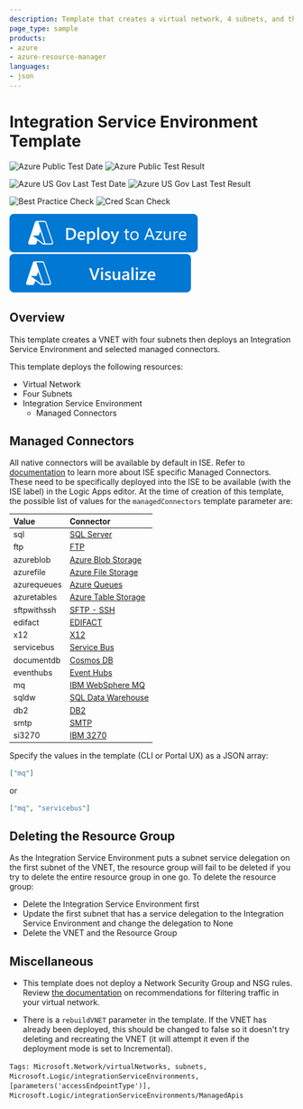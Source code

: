 ```yaml
---
description: Template that creates a virtual network, 4 subnets, and then an Integration Service Environment (ISE), including non-native connectors. Use as a base for templates that require a Logic Apps ISE.
page_type: sample
products:
- azure
- azure-resource-manager
languages:
- json
---
```

# Integration Service Environment Template

![Azure Public Test Date](https://azurequickstartsservice.blob.core.windows.net/badges/quickstarts/microsoft.logic/integration-service-environment/PublicLastTestDate.svg)
![Azure Public Test Result](https://azurequickstartsservice.blob.core.windows.net/badges/quickstarts/microsoft.logic/integration-service-environment/PublicDeployment.svg)

![Azure US Gov Last Test Date](https://azurequickstartsservice.blob.core.windows.net/badges/quickstarts/microsoft.logic/integration-service-environment/FairfaxLastTestDate.svg)
![Azure US Gov Last Test Result](https://azurequickstartsservice.blob.core.windows.net/badges/quickstarts/microsoft.logic/integration-service-environment/FairfaxDeployment.svg)

![Best Practice Check](https://azurequickstartsservice.blob.core.windows.net/badges/quickstarts/microsoft.logic/integration-service-environment/BestPracticeResult.svg)
![Cred Scan Check](https://azurequickstartsservice.blob.core.windows.net/badges/quickstarts/microsoft.logic/integration-service-environment/CredScanResult.svg)

[![Deploy To Azure](https://raw.githubusercontent.com/Azure/azure-quickstart-templates/master/1-CONTRIBUTION-GUIDE/images/deploytoazure.svg?sanitize=true)](https://portal.azure.com/#create/Microsoft.Template/uri/https%3A%2F%2Fraw.githubusercontent.com%2FAzure%2Fazure-quickstart-templates%2Fmaster%2Fquickstarts%2Fmicrosoft.logic%2Fintegration-service-environment%2Fazuredeploy.json)
[![Visualize](https://raw.githubusercontent.com/Azure/azure-quickstart-templates/master/1-CONTRIBUTION-GUIDE/images/visualizebutton.svg?sanitize=true)](http://armviz.io/#/?load=https%3A%2F%2Fraw.githubusercontent.com%2FAzure%2Fazure-quickstart-templates%2Fmaster%2Fquickstarts%2Fmicrosoft.logic%2Fintegration-service-environment%2Fazuredeploy.json)

## Overview

This template creates a VNET with four subnets then deploys an Integration Service Environment and selected managed connectors.

This template deploys the following resources:

- Virtual Network
- Four Subnets
- Integration Service Environment
  - Managed Connectors

## Managed Connectors

All native connectors will be available by default in ISE. Refer to [documentation](https://docs.microsoft.com/azure/logic-apps/connect-virtual-network-vnet-isolated-environment-overview#isolated-versus-global) to learn more about ISE specific Managed Connectors. These need to be specifically deployed into the ISE to be available (with the ISE label) in the Logic Apps editor. At the time of creation of this template, the possible list of values for the `managedConnectors` template parameter are:

| Value       | Connector         |
|:---------------------------------------- |:----------------------------------------------------- |
| sql | [SQL Server](https://docs.microsoft.com/connectors/sql/) |
| ftp | [FTP](https://docs.microsoft.com/connectors/ftp/) |
| azureblob | [Azure Blob Storage](https://docs.microsoft.com/connectors/azureblob/) |
| azurefile | [Azure File Storage](https://docs.microsoft.com/connectors/azurefile/) |
| azurequeues | [Azure Queues](https://docs.microsoft.com/connectors/azurequeues/) |
| azuretables | [Azure Table Storage](https://docs.microsoft.com/connectors/azuretables/) |
| sftpwithssh | [SFTP - SSH](https://docs.microsoft.com/connectors/sftpwithssh/) |
| edifact | [EDIFACT](https://docs.microsoft.com/connectors/edifact/) |
| x12 | [X12](https://docs.microsoft.com/connectors/x12/) |
| servicebus | [Service Bus](https://docs.microsoft.com/connectors/servicebus/) |
| documentdb | [Cosmos DB](https://docs.microsoft.com/connectors/documentdb/) |
| eventhubs | [Event Hubs](https://docs.microsoft.com/connectors/eventhubs/) |
| mq | [IBM WebSphere MQ](https://docs.microsoft.com/connectors/mq/) |
| sqldw | [SQL Data Warehouse](https://docs.microsoft.com/connectors/sqldw/) |
| db2 | [DB2](https://docs.microsoft.com/connectors/db2/) |
| smtp | [SMTP](https://docs.microsoft.com/connectors/smtp/) |
| si3270 | [IBM 3270](https://docs.microsoft.com/connectors/si3270/) |

Specify the values in the template (CLI or Portal UX) as a JSON array:
```json
["mq"]
```
or
```json
["mq", "servicebus"]
```

## Deleting the Resource Group

As the Integration Service Environment puts a subnet service delegation on the first subnet of the VNET, the resource group will fail to be deleted if you try to delete the entire resource group in one go. To delete the resource group:
  * Delete the Integration Service Environment first
  * Update the first subnet that has a service delegation to the Integration Service Environment and change the delegation to None
  * Delete the VNET and the Resource Group

## Miscellaneous

* This template does not deploy a Network Security Group and NSG rules. Review [the documentation](https://docs.microsoft.com/azure/logic-apps/connect-virtual-network-vnet-isolated-environment#check-network-ports) on recommendations for filtering traffic in your virtual network.

* There is a `rebuildVNET` parameter in the template. If the VNET has already been deployed, this should be changed to false so it doesn't try deleting and recreating the VNET (it will attempt it even if the deployment mode is set to Incremental).

`Tags: Microsoft.Network/virtualNetworks, subnets, Microsoft.Logic/integrationServiceEnvironments, [parameters('accessEndpointType')], Microsoft.Logic/integrationServiceEnvironments/ManagedApis`
